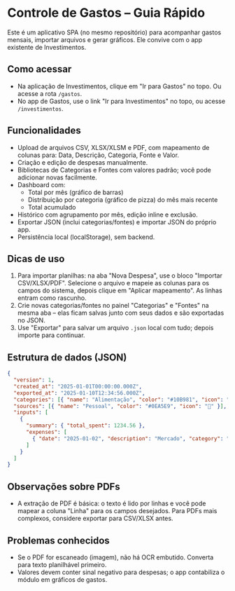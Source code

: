 # Controle de Gastos – Guia Rápido

Este é um aplicativo SPA (no mesmo repositório) para acompanhar gastos mensais, importar arquivos e gerar gráficos. Ele convive com o app existente de Investimentos.

## Como acessar
- Na aplicação de Investimentos, clique em "Ir para Gastos" no topo. Ou acesse a rota `/gastos`.
- No app de Gastos, use o link "Ir para Investimentos" no topo, ou acesse `/investimentos`.

## Funcionalidades
- Upload de arquivos CSV, XLSX/XLSM e PDF, com mapeamento de colunas para: Data, Descrição, Categoria, Fonte e Valor.
- Criação e edição de despesas manualmente.
- Bibliotecas de Categorias e Fontes com valores padrão; você pode adicionar novas facilmente.
- Dashboard com:
  - Total por mês (gráfico de barras)
  - Distribuição por categoria (gráfico de pizza) do mês mais recente
  - Total acumulado
- Histórico com agrupamento por mês, edição inline e exclusão.
- Exportar JSON (inclui categorias/fontes) e importar JSON do próprio app.
- Persistência local (localStorage), sem backend.

## Dicas de uso
1. Para importar planilhas: na aba "Nova Despesa", use o bloco "Importar CSV/XLSX/PDF". Selecione o arquivo e mapeie as colunas para os campos do sistema, depois clique em "Aplicar mapeamento". As linhas entram como rascunho.
2. Crie novas categorias/fontes no painel "Categorias" e "Fontes" na mesma aba – elas ficam salvas junto com seus dados e são exportadas no JSON.
3. Use "Exportar" para salvar um arquivo `.json` local com tudo; depois importe para continuar.

## Estrutura de dados (JSON)
```json
{
  "version": 1,
  "created_at": "2025-01-01T00:00:00.000Z",
  "exported_at": "2025-01-10T12:34:56.000Z",
  "categories": [{ "name": "Alimentação", "color": "#10B981", "icon": "🍔" }],
  "sources": [{ "name": "Pessoal", "color": "#0EA5E9", "icon": "👤" }],
  "inputs": [
    {
      "summary": { "total_spent": 1234.56 },
      "expenses": [
        { "date": "2025-01-02", "description": "Mercado", "category": "Alimentação", "source": "Pessoal", "value": -123.45 }
      ]
    }
  ]
}
```

## Observações sobre PDFs
- A extração de PDF é básica: o texto é lido por linhas e você pode mapear a coluna "Linha" para os campos desejados. Para PDFs mais complexos, considere exportar para CSV/XLSX antes.

## Problemas conhecidos
- Se o PDF for escaneado (imagem), não há OCR embutido. Converta para texto planilhável primeiro.
- Valores devem conter sinal negativo para despesas; o app contabiliza o módulo em gráficos de gastos.
